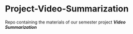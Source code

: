 # Project-Video-Summarization
Repo containing the materials of our semester project ***Video Summarization***
